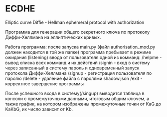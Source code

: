 # ECDHE
Elliptic curve Diffie - Hellman ephemeral protocol with authorization

Программа для генерации общего секретного ключа по протоколу
Диффи-Хеллмана на эллиптических кривых.

Работа программа:
после запуска main.py (файл authorisation_mod.py должен находится в той же папке)
программа пребывает в режиме ожидания (listening) ввода от пользователя одной из комманд:
/helpme - вывод списка всех комманд и их действий
/signin - вход в систему через записанный в систему пароль и одновременный запуск протокола Диффи-Хеллмана
/signup - регистрация пользователя по паролю
/delete - удаление файла с паролями shadow.json
/exit - корректное завершение программы

После успешного входа в систему(/singup) выводится таблица в консоли с промежуточными данными, итоговым общим ключем,
а также график, на котором изображены промежуточные точки от KaG до KaKbG, их число зависит от Kb.

